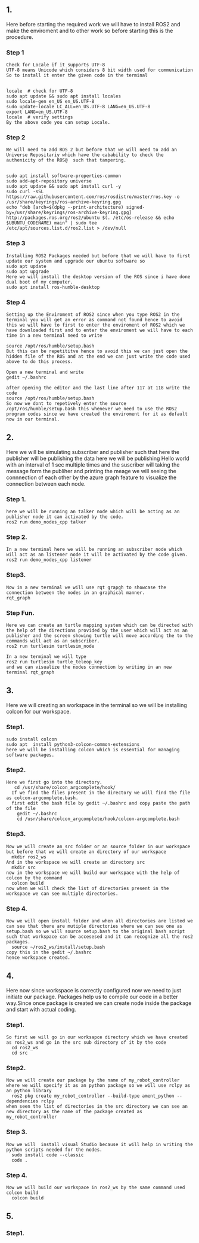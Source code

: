 ## 1.
  Here before starting the required work we will have to install ROS2 and make the enviroment and to other work so before starting this is the procedure.
  ### Step 1
    Check for Locale if it supports UTF-8
    UTF-8 means Unicode which considers 8 bit width used for communication So to install it enter the given code in the terminal
    
    
    locale  # check for UTF-8
    sudo apt update && sudo apt install locales
    sudo locale-gen en_US en_US.UTF-8
    sudo update-locale LC_ALL=en_US.UTF-8 LANG=en_US.UTF-8
    export LANG=en_US.UTF-8
    locale  # verify settings  
    By the above code you can setup Locale.

  ### Step 2
    We will need to add ROS 2 but before that we will need to add an Universe Repositariy which have the cabability to check the authenicity of the ROS@  such that tampering.
    
    
    sudo apt install software-properties-common
    sudo add-apt-repository universe
    sudo apt update && sudo apt install curl -y
    sudo curl -sSL https://raw.githubusercontent.com/ros/rosdistro/master/ros.key -o /usr/share/keyrings/ros-archive-keyring.gpg
    echo "deb [arch=$(dpkg --print-architecture) signed-by=/usr/share/keyrings/ros-archive-keyring.gpg] http://packages.ros.org/ros2/ubuntu $(. /etc/os-release && echo $UBUNTU_CODENAME) main" | sudo tee        /etc/apt/sources.list.d/ros2.list > /dev/null
  ### Step 3
    Installing ROS2 Packages needed but before that we will have to first update our system and upgrade our ubuntu software so
    sudo apt update
    sudo apt upgrade
    Here we will install the desktop version of the ROS since i have done dual boot of my computer.
    sudo apt install ros-humble-desktop
  ### Step 4
    Setting up the Enviroment of ROS2 since when you type ROS2 in the terminal you will get an error as command not found hence to avoid this we will have to first to enter the enviroment of ROS2 which we have downloaded first and to enter the enviroment we will have to each time in a new terminal need to write 
    
    source /opt/ros/humble/setup.bash
    But this can be repetititve hence to avoid this we can just open the hidden file of the ROS and at the end we can just write the code used above to do this process.
    
    Open a new terminal and write
    gedit ~/.bashrc
    
    after opening the editor and the last line after 117 at 118 write the code
    source /opt/ros/humble/setup.bash
    So now we dont to repetively enter the source /opt/ros/humble/setup.bash this whenever we need to use the ROS2 program codes since we have created the enviroment for it as default now in our terminal.
## 2.
  Here we will be simulating subscriber and publisher such that here the publisher will be publishing the data here we will be publishing Hello world with an interval of 1 sec multiple times and the suscriber will taking the message form the publiher and printing the meage we will seeing the connnection of each other by the azure graph feature to visualize the connection between each node.
  ### Step 1.
    here we will be running an talker node which will be acting as an publisher node it can activated by the code.
    ros2 run demo_nodes_cpp talker
  ### Step 2.
    In a new terminal here we will be running an subscriber node which will act as an listener node it will be activated by the code given.
    ros2 run demo_nodes_cpp listener
  ### Step3.
    Now in a new terminal we will use rqt grapgh to showcase the connection between the nodes in an graphical manner.
    rqt_graph
  ### Step Fun.
    Here we can create an turtle mapping system which can be directed with the help of the directions provided by the user which will act as an publisher and the screen showing turtle will move according the to the commands will act as an subscriber.
    ros2 run turtlesim turtlesim_node
    
    In a new terminal we will type 
    ros2 run turtlesim turtle_teleop_key
    and we can visualize the nodes connection by writing in an new terminal rqt_graph
## 3.
  Here we will creating an workspace in the terminal so we will be installing colcon for our workspace.
  ### Step1.
    sudo install colcon
    sudo apt  install python3-colcon-common-extensions
    here we will be installing colcon which is essential for managing software packages.
  ### Step2.
    Here we first go into the directory.
       cd /usr/share/colcon_argcomplete/hook/
      If we find the files present in the directory we will find the file as colcon-argcomplete.bash.
      first edit the bash file by gedit ~/.bashrc and copy paste the path of the file
        gedit ~/.bashrc
        cd /usr/share/colcon_argcomplete/hook/colcon-argcomplete.bash
  ### Step3.
    Now we will create an src folder or an source folder in our workspace but before that we will create an directory of our workspace
      mkdir ros2_ws
    And in the workspace we will create an directory src
      mkdir src
    now in the workspace we will build our workspace with the help of colcon by the command
      colcon build
    now when we will check the list of directories present in the workspace we can see multiple directories.
  ### Step 4.
    Now we will open install folder and when all directories are listed we can see that there are mutiple directories where we can see one as setup.bash so we will source setup.bash to the original bash script such that workspace can be accesesed and it can recognize all the ros2 packages.
      source ~/ros2_ws/install/setup.bash
    copy this in the gedit ~/.bashrc
    hence workspace created.
## 4.
  Here now since workspace is correctly configured now we need to just initiate our package.
  Packages help us to compile our code in a better way.Since once package is created we can create node inside the package and start with actual coding.
  ### Step1.
    So first we will go in our worksapce directory which we have created as ros2_ws and go in the src sub directory of it by the code 
      cd ros2_ws
      cd src
  ### Step2.
    Now we will create our package by the name of my_robot_controller where we will specify it as an python package so we will use rclpy as an python library
      ros2 pkg create my_robot_controller --build-type ament_python --dependencies rclpy
    when seen the list of directories in the src directory we can see an new directory as the name of the package created as my_robot_controller
  ### Step 3.
    Now we will  install visual Studio because it will help in writing the python scripts needed for the nodes.
      sudo install code --classic
      code .
  ### Step 4.
    Now we will build our workspace in ros2_ws by the same command used colcon build
      colcon build
## 5.
  ### Step1.
    
      
      

      




    
